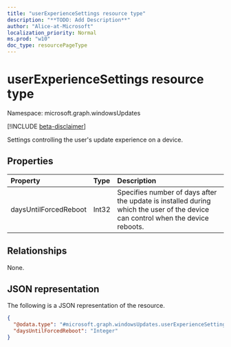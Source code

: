 ```yaml
---
title: "userExperienceSettings resource type"
description: "**TODO: Add Description**"
author: "Alice-at-Microsoft"
localization_priority: Normal
ms.prod: "w10"
doc_type: resourcePageType
---
```


# userExperienceSettings resource type

Namespace: microsoft.graph.windowsUpdates

[!INCLUDE [beta-disclaimer](../../includes/beta-disclaimer.md)]

Settings controlling the user's update experience on a device.

## Properties
|Property|Type|Description|
|:---|:---|:---|
|daysUntilForcedReboot|Int32|Specifies number of days after the update is installed during which the user of the device can control when the device reboots.|

## Relationships
None.

## JSON representation
The following is a JSON representation of the resource.
<!-- {
  "blockType": "resource",
  "@odata.type": "microsoft.graph.windowsUpdates.userExperienceSettings"
}
-->
``` json
{
  "@odata.type": "#microsoft.graph.windowsUpdates.userExperienceSettings",
  "daysUntilForcedReboot": "Integer"
}
```

